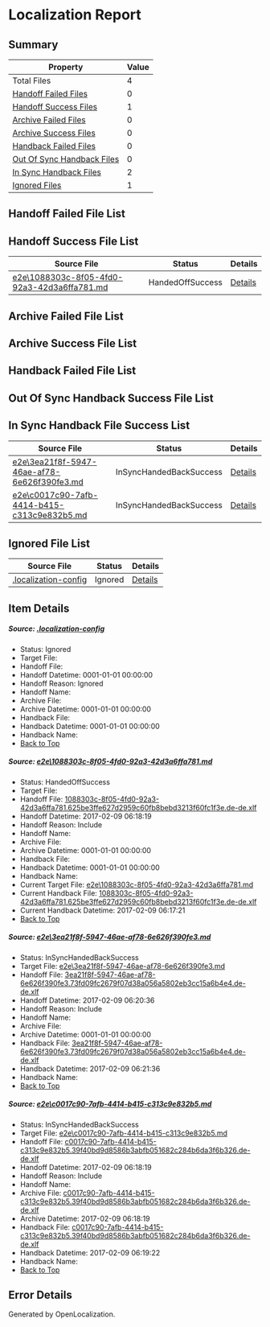 # <a name='report-top'></a> Localization Report

## Summary
 Property | Value 
 -------- | ----- 
 Total Files | 4
[ Handoff Failed Files ](#handoff-failed-list)| 0
[ Handoff Success Files ](#handoff-success-list)| 1
[ Archive Failed Files ](#archive-failed-list)| 0
[ Archive Success Files ](#archive-success-list)| 0
[ Handback Failed Files ](#handback-failed-list)| 0
[ Out Of Sync Handback Files ](#outofsync-handback-success-list)| 0
[ In Sync Handback Files ](#insync-handback-success-list)| 2
[ Ignored Files ](#ignored-list)| 1

## <a name='handoff-failed-list'></a> Handoff Failed File List

## <a name='handoff-success-list'></a> Handoff Success File List
 Source File | Status | Details 
 ----------- | ------ | ------- 
 [e2e\1088303c-8f05-4fd0-92a3-42d3a6ffa781.md](https://github.com/OpenLocalizationTestOrg/ol-test0/blob/a944f47c61b96bc1acc4df6404c91a4503624b2c/e2e/1088303c-8f05-4fd0-92a3-42d3a6ffa781.md) | HandedOffSuccess | [Details](#5425295d0d6a3c658aa8d3fd880b0edaa265ea661)

## <a name='archive-failed-list'></a> Archive Failed File List

## <a name='archive-success-list'></a> Archive Success File List

## <a name='handback-failed-list'></a> Handback Failed File List

## <a name='outofsync-handback-success-list'></a> Out Of Sync Handback Success File List

## <a name='insync-handback-success-list'></a> In Sync Handback File Success List
 Source File | Status | Details 
 ----------- | ------ | ------- 
 [e2e\3ea21f8f-5947-46ae-af78-6e626f390fe3.md](https://github.com/OpenLocalizationTestOrg/ol-test0/blob/c261896dd8fdc40c0b9087ced65b1d8b27dc25bb/e2e/3ea21f8f-5947-46ae-af78-6e626f390fe3.md) | InSyncHandedBackSuccess | [Details](#704a8284ac8385cd18e3b266aa208b5d0e686f702)
 [e2e\c0017c90-7afb-4414-b415-c313c9e832b5.md](https://github.com/OpenLocalizationTestOrg/ol-test0/blob/a944f47c61b96bc1acc4df6404c91a4503624b2c/e2e/c0017c90-7afb-4414-b415-c313c9e832b5.md) | InSyncHandedBackSuccess | [Details](#f9beca5f52cb57d70f47b729f6e2a29f95282ed93)

## <a name='ignored-list'></a> Ignored File List
 Source File | Status | Details 
 ----------- | ------ | ------- 
 [.localization-config](https://github.com/OpenLocalizationTestOrg/ol-test0/blob/c261896dd8fdc40c0b9087ced65b1d8b27dc25bb/.localization-config) | Ignored | [Details](#cb0632cf59c1387fc1742bfb9fa3c47f87e2e5c90)

## Item Details
##### <a name='cb0632cf59c1387fc1742bfb9fa3c47f87e2e5c90'></a> Source: [.localization-config](https://github.com/OpenLocalizationTestOrg/ol-test0/blob/c261896dd8fdc40c0b9087ced65b1d8b27dc25bb/.localization-config)
* Status: Ignored
* Target File: 
* Handoff File: 
* Handoff Datetime: 0001-01-01 00:00:00
* Handoff Reason: Ignored
* Handoff Name: 
* Archive File: 
* Archive Datetime: 0001-01-01 00:00:00
* Handback File: 
* Handback Datetime: 0001-01-01 00:00:00
* Handback Name: 
* [Back to Top](#report-top)

##### <a name='5425295d0d6a3c658aa8d3fd880b0edaa265ea661'></a> Source: [e2e\1088303c-8f05-4fd0-92a3-42d3a6ffa781.md](https://github.com/OpenLocalizationTestOrg/ol-test0/blob/a944f47c61b96bc1acc4df6404c91a4503624b2c/e2e/1088303c-8f05-4fd0-92a3-42d3a6ffa781.md)
* Status: HandedOffSuccess
* Target File: 
* Handoff File: [1088303c-8f05-4fd0-92a3-42d3a6ffa781.625be3ffe627d2959c60fb8bebd3213f60fc1f3e.de-de.xlf](https://github.com/OpenLocalizationTestOrg/ol-test0-handoff/blob/f294aba6eb09d3ec3c8ca6d0c637af851afff7ac/ol-handoff/OpenLocalizationTestOrg/ol-test0-dede/shujia/ht/1088303c-8f05-4fd0-92a3-42d3a6ffa781.625be3ffe627d2959c60fb8bebd3213f60fc1f3e.de-de.xlf)
* Handoff Datetime: 2017-02-09 06:18:19
* Handoff Reason: Include
* Handoff Name: 
* Archive File: 
* Archive Datetime: 0001-01-01 00:00:00
* Handback File: 
* Handback Datetime: 0001-01-01 00:00:00
* Handback Name: 
* Current Target File: [e2e\1088303c-8f05-4fd0-92a3-42d3a6ffa781.md](https://github.com/OpenLocalizationTestOrg/ol-test0-dede/blob/8006a87240ed9dd6d229e1340d65753057064317/e2e/1088303c-8f05-4fd0-92a3-42d3a6ffa781.md)
* Current Handback File: [1088303c-8f05-4fd0-92a3-42d3a6ffa781.625be3ffe627d2959c60fb8bebd3213f60fc1f3e.de-de.xlf](https://github.com/OpenLocalizationTestOrg/ol-test0-handback/blob/7bf631344c49325f6f5ad5d4c4588eb9f6d255a5/ol-handback/OpenLocalizationTestOrg/ol-test0-dede/shujia/ht/1088303c-8f05-4fd0-92a3-42d3a6ffa781.625be3ffe627d2959c60fb8bebd3213f60fc1f3e.de-de.xlf)
* Current Handback Datetime: 2017-02-09 06:17:21
* [Back to Top](#report-top)

##### <a name='704a8284ac8385cd18e3b266aa208b5d0e686f702'></a> Source: [e2e\3ea21f8f-5947-46ae-af78-6e626f390fe3.md](https://github.com/OpenLocalizationTestOrg/ol-test0/blob/c261896dd8fdc40c0b9087ced65b1d8b27dc25bb/e2e/3ea21f8f-5947-46ae-af78-6e626f390fe3.md)
* Status: InSyncHandedBackSuccess
* Target File: [e2e\3ea21f8f-5947-46ae-af78-6e626f390fe3.md](https://github.com/OpenLocalizationTestOrg/ol-test0-dede/blob/6107f0a251b4610cb4793c5baf883df2f0096334/e2e/3ea21f8f-5947-46ae-af78-6e626f390fe3.md)
* Handoff File: [3ea21f8f-5947-46ae-af78-6e626f390fe3.73fd09fc2679f07d38a056a5802eb3cc15a6b4e4.de-de.xlf](https://github.com/OpenLocalizationTestOrg/ol-test0-handoff/blob/cb286ff81cc40ec3438d47783a45a3b4a8c05a31/ol-handoff/OpenLocalizationTestOrg/ol-test0-dede/shujia/ht/3ea21f8f-5947-46ae-af78-6e626f390fe3.73fd09fc2679f07d38a056a5802eb3cc15a6b4e4.de-de.xlf)
* Handoff Datetime: 2017-02-09 06:20:36
* Handoff Reason: Include
* Handoff Name: 
* Archive File: 
* Archive Datetime: 0001-01-01 00:00:00
* Handback File: [3ea21f8f-5947-46ae-af78-6e626f390fe3.73fd09fc2679f07d38a056a5802eb3cc15a6b4e4.de-de.xlf](https://github.com/OpenLocalizationTestOrg/ol-test0-handback/blob/48bc5e2b58a7e68e5bc0a7d321a8b3f55a7b57db/ol-handback/OpenLocalizationTestOrg/ol-test0-dede/shujia/ht/3ea21f8f-5947-46ae-af78-6e626f390fe3.73fd09fc2679f07d38a056a5802eb3cc15a6b4e4.de-de.xlf)
* Handback Datetime: 2017-02-09 06:21:36
* Handback Name: 
* [Back to Top](#report-top)

##### <a name='f9beca5f52cb57d70f47b729f6e2a29f95282ed93'></a> Source: [e2e\c0017c90-7afb-4414-b415-c313c9e832b5.md](https://github.com/OpenLocalizationTestOrg/ol-test0/blob/a944f47c61b96bc1acc4df6404c91a4503624b2c/e2e/c0017c90-7afb-4414-b415-c313c9e832b5.md)
* Status: InSyncHandedBackSuccess
* Target File: [e2e\c0017c90-7afb-4414-b415-c313c9e832b5.md](https://github.com/OpenLocalizationTestOrg/ol-test0-dede/blob/b32b3afac91cbe2733ae95ed2172355e1565578c/e2e/c0017c90-7afb-4414-b415-c313c9e832b5.md)
* Handoff File: [c0017c90-7afb-4414-b415-c313c9e832b5.39f40bd9d8586b3abfb051682c284b6da3f6b326.de-de.xlf](https://github.com/OpenLocalizationTestOrg/ol-test0-handoff/blob/f294aba6eb09d3ec3c8ca6d0c637af851afff7ac/ol-handoff/OpenLocalizationTestOrg/ol-test0-dede/shujia/ht/c0017c90-7afb-4414-b415-c313c9e832b5.39f40bd9d8586b3abfb051682c284b6da3f6b326.de-de.xlf)
* Handoff Datetime: 2017-02-09 06:18:19
* Handoff Reason: Include
* Handoff Name: 
* Archive File: [c0017c90-7afb-4414-b415-c313c9e832b5.39f40bd9d8586b3abfb051682c284b6da3f6b326.de-de.xlf](https://github.com/OpenLocalizationTestOrg/ol-test0-handoff/blob/bb074232316842eb1d35c83eb4d471fbbf3f8517/ol-archive/OpenLocalizationTestOrg/ol-test0-dede/shujia/ht/c0017c90-7afb-4414-b415-c313c9e832b5.39f40bd9d8586b3abfb051682c284b6da3f6b326.de-de.xlf)
* Archive Datetime: 2017-02-09 06:18:19
* Handback File: [c0017c90-7afb-4414-b415-c313c9e832b5.39f40bd9d8586b3abfb051682c284b6da3f6b326.de-de.xlf](https://github.com/OpenLocalizationTestOrg/ol-test0-handback/blob/0dc5de2988212e8d3d4e0758f0fef33f7a407360/ol-handback/OpenLocalizationTestOrg/ol-test0-dede/shujia/ht/c0017c90-7afb-4414-b415-c313c9e832b5.39f40bd9d8586b3abfb051682c284b6da3f6b326.de-de.xlf)
* Handback Datetime: 2017-02-09 06:19:22
* Handback Name: 
* [Back to Top](#report-top)


## Error Details

Generated by OpenLocalization.
